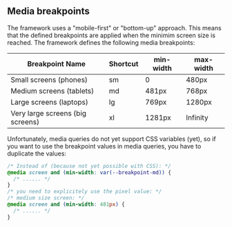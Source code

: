 ## Media breakpoints

The framework uses a "mobile-first" or "bottom-up" approach. This means that the defined breakpoints
are applied when the minimim screen size is reached. The framework defines the following media breakpoints:

| Breakpoint Name                  | Shortcut | min-width | max-width |
| -------------------------------- | -------- | --------- | --------- |
| Small screens (phones)           | sm       | 0         | 480px     |
| Medium screens (tablets)         | md       | 481px     | 768px     |
| Large screens (laptops)          | lg       | 769px     | 1280px    |
| Very large screens (big screens) | xl       | 1281px    | Infinity  |


Unfortunately, media queries do not yet support CSS variables (yet), so if you want to use the breakpoint
values in media queries, you have to duplicate the values:

```css
/* Instead of (because not yet possible with CSS): */
@media screen and (min-width: var(--breakpoint-md)) {
  /* ...... */
}
/* you need to explicitely use the pixel value: */
/* medium size screen: */
@media screen and (min-width: 481px) {
  /* ...... */
}
```
